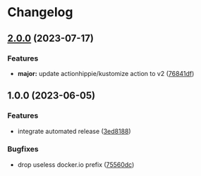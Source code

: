 # Changelog

## [2.0.0](https://github.com/kustomhippie/imago/compare/v1.0.0...v2.0.0) (2023-07-17)


### Features

* **major:** update actionhippie/kustomize action to v2 ([76841df](https://github.com/kustomhippie/imago/commit/76841dfec47ead339dfee82668d7eb78fc2af394))

## 1.0.0 (2023-06-05)


### Features

* integrate automated release ([3ed8188](https://github.com/kustomhippie/imago/commit/3ed8188b51c479acfdfdf5ea3a968a5e15c2d198))


### Bugfixes

* drop useless docker.io prefix ([75560dc](https://github.com/kustomhippie/imago/commit/75560dcf6b811063c7b0da788a93307e3fba8c3b))
